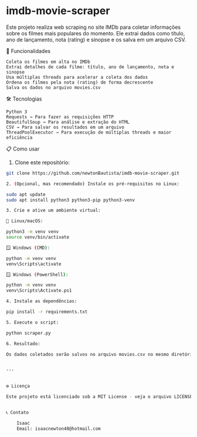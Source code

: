 # imdb-movie-scraper

Este projeto realiza web scraping no site IMDb para coletar informações sobre os filmes mais populares do momento. Ele extrai dados como título, ano de lançamento, nota (rating) e sinopse e os salva em um arquivo CSV.


🚀 Funcionalidades

    Coleta os filmes em alta no IMDb
    Extrai detalhes de cada filme: título, ano de lançamento, nota e sinopse
    Usa múltiplas threads para acelerar a coleta dos dados
    Ordena os filmes pela nota (rating) de forma decrescente
    Salva os dados no arquivo movies.csv


🛠️ Tecnologias

    Python 3
    Requests → Para fazer as requisições HTTP
    BeautifulSoup → Para análise e extração do HTML
    CSV → Para salvar os resultados em um arquivo
    ThreadPoolExecutor → Para execução de múltiplas threads e maior eficiência


📋 Como usar

1. Clone este repositório:

```bash
git clone https://github.com/newtonBautista/imdb-movie-scraper.git

2. (Opcional, mas recomendado) Instale os pré-requisitos no Linux:

sudo apt update
sudo apt install python3 python3-pip python3-venv

3. Crie e ative um ambiente virtual:

🐧 Linux/macOS:

python3 -m venv venv
source venv/bin/activate

🪟 Windows (CMD):

python -m venv venv
venv\Scripts\activate

🪟 Windows (PowerShell):

python -m venv venv
venv\Scripts\Activate.ps1

4. Instale as dependências:

pip install -r requirements.txt

5. Execute o script:

python scraper.py

6. Resultado:

Os dados coletados serão salvos no arquivo movies.csv no mesmo diretório.


---
   

⚙️ Licença

Este projeto está licenciado sob a MIT License - veja o arquivo LICENSE para mais detalhes.


📞 Contato

    Isaac
    Email: isaacnewton48@hotmail.com

